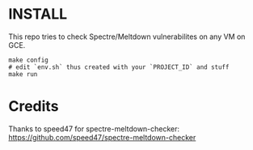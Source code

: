 INSTALL
=======

This repo tries to check Spectre/Meltdown vulnerabilites on any VM on GCE.

    make config
    # edit `env.sh` thus created with your `PROJECT_ID` and stuff
    make run

Credits
=======

Thanks to speed47 for spectre-meltdown-checker: https://github.com/speed47/spectre-meltdown-checker

